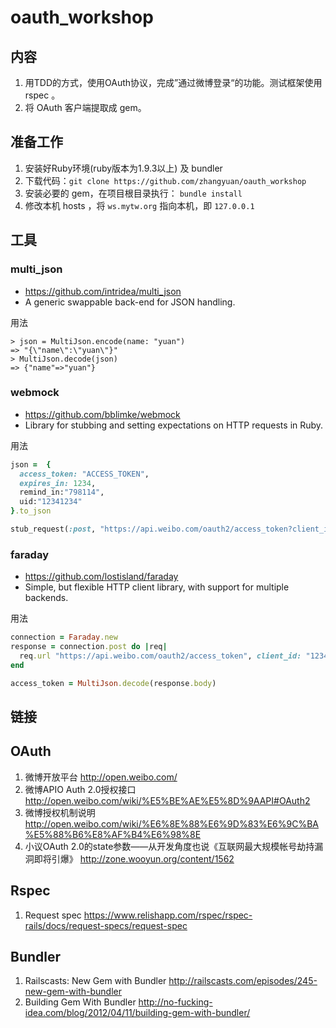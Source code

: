 oauth_workshop
====================

## 内容

1. 用TDD的方式，使用OAuth协议，完成”通过微博登录“的功能。测试框架使用 rspec 。
2. 将 OAuth 客户端提取成 gem。

## 准备工作

1. 安装好Ruby环境(ruby版本为1.9.3以上) 及 bundler 
2. 下载代码：`git clone https://github.com/zhangyuan/oauth_workshop`
3. 安装必要的 gem，在项目根目录执行： `bundle install`
4. 修改本机 hosts ，将 `ws.mytw.org` 指向本机，即 `127.0.0.1`

## 工具

### multi_json

* <https://github.com/intridea/multi_json>
* A generic swappable back-end for JSON handling.

用法

```
> json = MultiJson.encode(name: "yuan")
=> "{\"name\":\"yuan\"}"
> MultiJson.decode(json)
=> {"name"=>"yuan"}
```

### webmock

* <https://github.com/bblimke/webmock>
* Library for stubbing and setting expectations on HTTP requests in Ruby.

用法

```ruby
json =  {
  access_token: "ACCESS_TOKEN",
  expires_in: 1234,
  remind_in:"798114",
  uid:"12341234"
}.to_json

stub_request(:post, "https://api.weibo.com/oauth2/access_token?client_id=1234&client_secret=abcd&code=thecode&grant_type=authorization_code&redirect_uri=http://ws.mytw.org:3000/auth/callback/weibo").to_return(body: json)
```

### faraday

* <https://github.com/lostisland/faraday>
* Simple, but flexible HTTP client library, with support for multiple backends.

用法

```ruby
connection = Faraday.new
response = connection.post do |req|
  req.url "https://api.weibo.com/oauth2/access_token", client_id: "1234", client_secret: "abcd", grant_type: "authorization_code", code: "thecode", redirect_uri: "http://ws.mytw.org:3000/auth/callback/weibo"
end

access_token = MultiJson.decode(response.body)

```

## 链接

## OAuth

1. 微博开放平台 <http://open.weibo.com/>
2. 微博APIO Auth 2.0授权接口 <http://open.weibo.com/wiki/%E5%BE%AE%E5%8D%9AAPI#OAuth2>
3. 微博授权机制说明 <http://open.weibo.com/wiki/%E6%8E%88%E6%9D%83%E6%9C%BA%E5%88%B6%E8%AF%B4%E6%98%8E>
4. 小议OAuth 2.0的state参数——从开发角度也说《互联网最大规模帐号劫持漏洞即将引爆》 <http://zone.wooyun.org/content/1562>

## Rspec

1. Request spec <https://www.relishapp.com/rspec/rspec-rails/docs/request-specs/request-spec>

## Bundler

1. Railscasts: New Gem with Bundler <http://railscasts.com/episodes/245-new-gem-with-bundler>
2. Building Gem With Bundler <http://no-fucking-idea.com/blog/2012/04/11/building-gem-with-bundler/>
